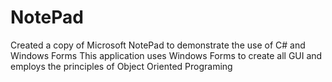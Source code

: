 # NotePad
Created a copy of Microsoft NotePad to demonstrate the use of C# and Windows Forms
This application uses Windows Forms to create all GUI and employs the principles of Object Oriented Programing
